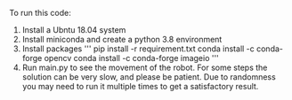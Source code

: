To run this code:
1. Install a Ubntu 18.04 system
2. Install miniconda and create a python 3.8 environment
3. Install packages
'''
pip install -r requirement.txt
conda install -c conda-forge opencv
conda install -c conda-forge imageio
'''
4. Run main.py to see the movement of the robot. For some steps the solution can be very slow, and please be patient. Due to randomness you may need to run it multiple times to get a satisfactory result.
